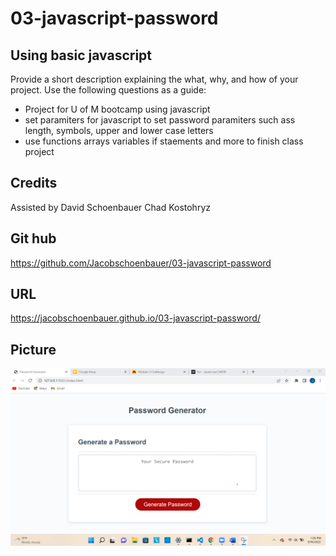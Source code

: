 # 03-javascript-password


## Using basic javascript

Provide a short description explaining the what, why, and how of your project. Use the following questions as a guide:

- Project for U of M bootcamp using javascript
- set paramiters for javascript to set password paramiters such ass length, symbols, upper and lower case letters 
- use functions arrays variables if staements and more to finish class project



## Credits
Assisted by 
David Schoenbauer
Chad Kostohryz



## Git hub
https://github.com/Jacobschoenbauer/03-javascript-password
## URL
https://jacobschoenbauer.github.io/03-javascript-password/
## Picture
![img](Screenshot%202022-09-16%20132647.png)



